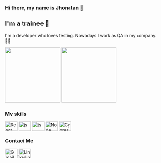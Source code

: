 ### Hi there, my name is Jhonatan 👋

## I'm a trainee 🤖
I'm a developer who loves testing. Nowadays I work as QA in my company.👨‍🎓

<div>
  <img height="180em" src="https://github-readme-stats.vercel.app/api?username=jhowwn&show_icons=true&theme=transparent"/>
  <img height="180em" src="https://github-readme-stats.vercel.app/api/top-langs/?username=jhowwn&layout=compact&langs_count=16&theme=transparent"/>
</div>

### My skills

<div style="display: inline_block">
  <img align="center" alt="React" height="30" width="40" src="https://github.com/get-icon/geticon/blob/master/icons/react.svg">
  <img align="center" alt="js" height="30" width="40" src="https://github.com/get-icon/geticon/blob/master/icons/javascript.svg">
  <img align="center" alt="ts" height="30" width="40" src="https://github.com/get-icon/geticon/blob/master/icons/typescript-icon.svg">
  <img align="center" alt="Node" height="30" width="40" src="https://github.com/get-icon/geticon/blob/master/icons/nodejs.svg">
  <img align="center" alt="Cypress" height="30" width="40" src="https://github.com/get-icon/geticon/blob/master/icons/cypress.svg">
</div>

 ### Contact Me
<div> 
  <a href = "mailto:jhonatanssla@gmail.com">
    <img 
      align="center" alt="Gmail" height="30" width="40"
      src="https://github.com/get-icon/geticon/blob/master/icons/google-gmail.svg" 
      target="_blank">
  </a>
  <a href="https://www.linkedin.com/in/jhonatan-lara-9849521b8" target="_blank">
      <img 
      align="center" alt="Linkedin" height="30" width="40"
      src="https://github.com/get-icon/geticon/blob/master/icons/linkedin-icon.svg" 
      target="_blank">
  </a> 
</div>

<!--
**Jhowwn/jhowwn** is a ✨ _special_ ✨ repository because its `README.md` (this file) appears on your GitHub profile.

Here are some ideas to get you started:

- 🔭 I’m currently working on ...
- 🌱 I’m currently learning ...
- 👯 I’m looking to collaborate on ...
- 🤔 I’m looking for help with ...
- 💬 Ask me about ...
- 📫 How to reach me: ...
- 😄 Pronouns: ...
- ⚡ Fun fact: ...
-->
